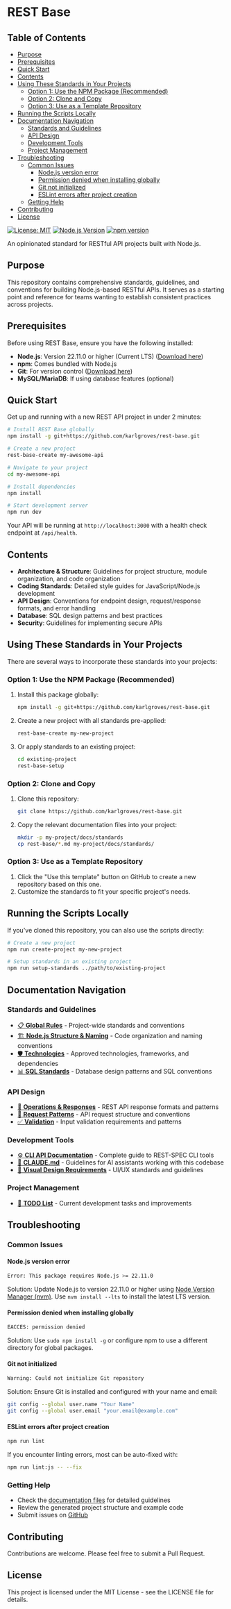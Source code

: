 # REST Base


## Table of Contents

- [Purpose](#purpose)
- [Prerequisites](#prerequisites)
- [Quick Start](#quick-start)
- [Contents](#contents)
- [Using These Standards in Your Projects](#using-these-standards-in-your-projects)
  - [Option 1: Use the NPM Package (Recommended)](#option-1-use-the-npm-package-recommended)
  - [Option 2: Clone and Copy](#option-2-clone-and-copy)
  - [Option 3: Use as a Template Repository](#option-3-use-as-a-template-repository)
- [Running the Scripts Locally](#running-the-scripts-locally)
- [Documentation Navigation](#documentation-navigation)
  - [Standards and Guidelines](#standards-and-guidelines)
  - [API Design](#api-design)
  - [Development Tools](#development-tools)
  - [Project Management](#project-management)
- [Troubleshooting](#troubleshooting)
  - [Common Issues](#common-issues)
    - [Node.js version error](#nodejs-version-error)
    - [Permission denied when installing globally](#permission-denied-when-installing-globally)
    - [Git not initialized](#git-not-initialized)
    - [ESLint errors after project creation](#eslint-errors-after-project-creation)
  - [Getting Help](#getting-help)
- [Contributing](#contributing)
- [License](#license)

[![License: MIT](https://img.shields.io/badge/License-MIT-yellow.svg)](https://opensource.org/licenses/MIT)
[![Node.js Version](https://img.shields.io/badge/node-%3E%3D22.11.0%20(LTS)-brightgreen.svg)](https://nodejs.org)
[![npm version](https://img.shields.io/npm/v/rest-spec.svg)](https://www.npmjs.com/package/rest-spec)

An opinionated standard for RESTful API projects built with Node.js.

## Purpose

This repository contains comprehensive standards, guidelines, and conventions for building Node.js-based RESTful APIs.
It serves as a starting point and reference for teams wanting to establish consistent practices across projects.

## Prerequisites

Before using REST Base, ensure you have the following installed:

- **Node.js**: Version 22.11.0 or higher (Current LTS) ([Download here](https://nodejs.org))
- **npm**: Comes bundled with Node.js
- **Git**: For version control ([Download here](https://git-scm.com))
- **MySQL/MariaDB**: If using database features (optional)

## Quick Start

Get up and running with a new REST API project in under 2 minutes:

```bash
# Install REST Base globally
npm install -g git+https://github.com/karlgroves/rest-base.git

# Create a new project
rest-base-create my-awesome-api

# Navigate to your project
cd my-awesome-api

# Install dependencies
npm install

# Start development server
npm run dev
```

Your API will be running at `http://localhost:3000` with a health check endpoint at `/api/health`.

## Contents

- **Architecture & Structure**: Guidelines for project structure, module organization, and code organization
- **Coding Standards**: Detailed style guides for JavaScript/Node.js development
- **API Design**: Conventions for endpoint design, request/response formats, and error handling
- **Database**: SQL design patterns and best practices
- **Security**: Guidelines for implementing secure APIs

## Using These Standards in Your Projects

There are several ways to incorporate these standards into your projects:

### Option 1: Use the NPM Package (Recommended)

1. Install this package globally:

   ```bash
   npm install -g git+https://github.com/karlgroves/rest-base.git
   ```

2. Create a new project with all standards pre-applied:

   ```bash
   rest-base-create my-new-project
   ```

3. Or apply standards to an existing project:

   ```bash
   cd existing-project
   rest-base-setup
   ```

### Option 2: Clone and Copy

1. Clone this repository:

   ```bash
   git clone https://github.com/karlgroves/rest-base.git
   ```

2. Copy the relevant documentation files into your project:

   ```bash
   mkdir -p my-project/docs/standards
   cp rest-base/*.md my-project/docs/standards/
   ```

### Option 3: Use as a Template Repository

1. Click the "Use this template" button on GitHub to create a new repository based on this one.
2. Customize the standards to fit your specific project's needs.

## Running the Scripts Locally

If you've cloned this repository, you can also use the scripts directly:

```bash
# Create a new project
npm run create-project my-new-project

# Setup standards in an existing project
npm run setup-standards ../path/to/existing-project
```

## Documentation Navigation

### Standards and Guidelines
- [📋 **Global Rules**](./global-rules.md) - Project-wide standards and conventions
- [🏗️ **Node.js Structure & Naming**](./node_structure_and_naming_conventions.md) - Code organization and naming conventions
- [🛡️ **Technologies**](./technologies.md) - Approved technologies, frameworks, and dependencies
- [📊 **SQL Standards**](./sql-standards-and-patterns.md) - Database design patterns and SQL conventions

### API Design
- [🔄 **Operations & Responses**](./operations-and-responses.md) - REST API response formats and patterns
- [📨 **Request Patterns**](./request.md) - API request structure and conventions
- [✅ **Validation**](./validation.md) - Input validation requirements and patterns

### Development Tools
- [⚙️ **CLI API Documentation**](./CLI-API-DOCUMENTATION.md) - Complete guide to REST-SPEC CLI tools
- [🤖 **CLAUDE.md**](./CLAUDE.md) - Guidelines for AI assistants working with this codebase
- [🎨 **Visual Design Requirements**](./visual-design-requirements.md) - UI/UX standards and guidelines

### Project Management
- [📝 **TODO List**](./todo.md) - Current development tasks and improvements

## Troubleshooting

### Common Issues

#### Node.js version error

```bash
Error: This package requires Node.js >= 22.11.0
```

Solution: Update Node.js to version 22.11.0 or higher using [Node Version Manager (nvm)](https://github.com/nvm-sh/nvm). Use `nvm install --lts` to install the latest LTS version.

#### Permission denied when installing globally

```bash
EACCES: permission denied
```

Solution: Use `sudo npm install -g` or configure npm to use a different directory for global packages.

#### Git not initialized

```bash
Warning: Could not initialize Git repository
```

Solution: Ensure Git is installed and configured with your name and email:

```bash
git config --global user.name "Your Name"
git config --global user.email "your.email@example.com"
```

#### ESLint errors after project creation

```bash
npm run lint
```

If you encounter linting errors, most can be auto-fixed with:

```bash
npm run lint:js -- --fix
```

### Getting Help

- Check the [documentation files](#standards-files) for detailed guidelines
- Review the generated project structure and example code
- Submit issues on [GitHub](https://github.com/karlgroves/rest-base/issues)

## Contributing

Contributions are welcome. Please feel free to submit a Pull Request.

## License

This project is licensed under the MIT License - see the LICENSE file for details.
